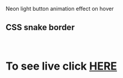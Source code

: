  Neon light button animation effect on hover 
 ## CSS snake border
 <br>

# To see live click <a href ="https://musing-goldberg-54072a.netlify.com"> HERE </a>

